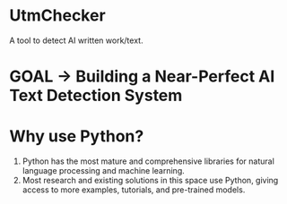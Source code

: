 # UtmChecker
A tool to detect AI written work/text.

# GOAL -> Building a Near-Perfect AI Text Detection System

# Why use Python?
  1. Python has the most mature and comprehensive libraries for
  natural language processing and machine learning.
  2. Most research and existing solutions in this space use Python,
  giving access to more examples, tutorials, and pre-trained models.

